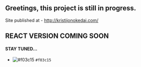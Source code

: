 ## Greetings, this project is still in progress.

Site published at - http://kristijonokedai.com/

## REACT VERSION COMING SOON 
#### STAY TUNED...

- ![#f03c15](https://via.placeholder.com/15/f03c15/000000?text=+) `#f03c15`
